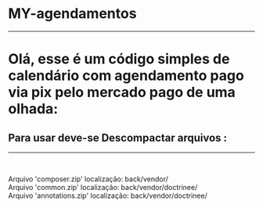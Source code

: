# MY-agendamentos
<hr>

<h1> Olá, esse é um código simples de calendário com agendamento pago via pix pelo mercado pago de uma olhada: </h1>

<h2>Para usar deve-se Descompactar arquivos :</h2>
<hr>
<br>
<p>Arquivo 'composer.zip' localização: back/vendor/
<br>
Arquivo 'common.zip' localização: back/vendor/doctrinee/ 
<br>
Arquivo 'annotations.zip' localização: back/vendor/doctrinee/ </p>

